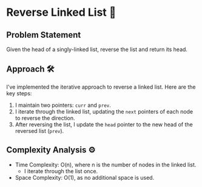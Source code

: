 # Reverse Linked List 🔗

## Problem Statement

Given the head of a singly-linked list, reverse the list and return its head.

## Approach 🛠️

I've implemented the iterative approach to reverse a linked list. Here are the key steps:

1. I maintain two pointers: `curr` and `prev`.
2. I iterate through the linked list, updating the `next` pointers of each node to reverse the direction.
3. After reversing the list, I update the `head` pointer to the new head of the reversed list (`prev`).

## Complexity Analysis ⚙️

- Time Complexity: O(n), where n is the number of nodes in the linked list.
  - I iterate through the list once.
- Space Complexity: O(1), as no additional space is used.
